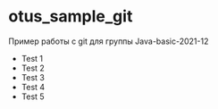# otus_sample_git

Пример работы с git для группы Java-basic-2021-12
- Test 1
- Test 2
- Test 3
- Test 4
- Test 5
